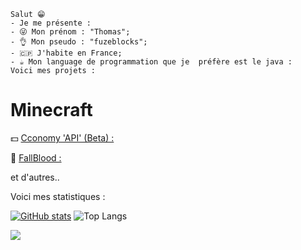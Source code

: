 ```
Salut 😁
- Je me présente :
- 😜 Mon prénom : "Thomas";
- 👌 Mon pseudo : "fuzeblocks";
- 🇨🇵 J'habite en France;
- ☕ Mon language de programmation que je  préfère est le java :
Voici mes projets :
```
# Minecraft 
💵 [Cconomy 'API' (Beta) :](https://github.com/fuzeblocks/Cconomy)

🏥 [FallBlood :](https://github.com/fuzeblocks/FallBlood) 

et d'autres..

Voici mes statistiques :

[![ GitHub stats](https://github-readme-stats.vercel.app/api?username=fuzeblocks)](https://github.com/anuraghazra/github-readme-stats)
![Top Langs](https://github-readme-stats.vercel.app/api/top-langs/?username=fuzeblocks&layout=compact)


![](https://komarev.com/ghpvc/?username=fuzeblocks)
